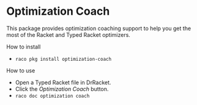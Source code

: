 Optimization Coach
==================

This package provides optimization coaching support to help you get the
most of the Racket and Typed Racket optimizers.


How to install
* `raco pkg install optimization-coach`


How to use
* Open a Typed Racket file in DrRacket.
* Click the *Optimization Coach* button.
* `raco doc optimization coach`
